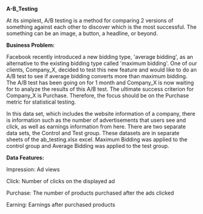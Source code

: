 **A-B_Testing**

At its simplest, A/B testing is a method for comparing 2 versions of something against each other to discover which is the most successful. The something can be an image, a button, a headline, or beyond.

**Business Problem:**

Facebook recently introduced a new bidding type, 'average bidding', as an alternative to the existing bidding type called 'maximum bidding'. One of our clients, Company_X, decided to test this new feature and would like to do an A/B test to see if average bidding converts more than maximum bidding. The A/B test has been going on for 1 month and Company_X is now waiting for to analyze the results of this A/B test. The ultimate success criterion for Company_X is Purchase. Therefore, the focus should be on the Purchase metric for statistical testing.

In this data set, which includes the website information of a company, there is information such as the number of advertisements that users see and click, as well as earnings information from here. There are two separate data sets, the Control and Test group. These datasets are in separate sheets of the ab_testing.xlsx excel. Maximum Bidding was applied to the control group and Average Bidding was applied to the test group.

**Data Features:**

Impression: Ad views

Click: Number of clicks on the displayed ad

Purchase: The number of products purchased after the ads clicked

Earning: Earnings after purchased products
